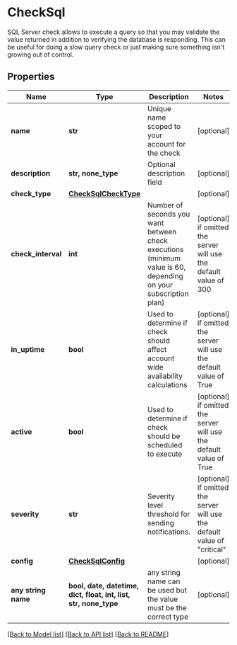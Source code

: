 # CheckSql

SQL Server check allows to execute a query so that you may validate the value returned in addition to verifying the database is responding.  This can be useful for doing a slow query check or just making sure something isn't growing out of control. 

## Properties
Name | Type | Description | Notes
------------ | ------------- | ------------- | -------------
**name** | **str** | Unique name scoped to your account for the check | [optional] 
**description** | **str, none_type** | Optional description field | [optional] 
**check_type** | [**CheckSqlCheckType**](CheckSqlCheckType.md) |  | [optional] 
**check_interval** | **int** | Number of seconds you want between check executions (minimum value is 60, depending on your subscription plan) | [optional]  if omitted the server will use the default value of 300
**in_uptime** | **bool** | Used to determine if check should affect account wide availability calculations | [optional]  if omitted the server will use the default value of True
**active** | **bool** | Used to determine if check should be scheduled to execute | [optional]  if omitted the server will use the default value of True
**severity** | **str** | Severity level threshold for sending notifications. | [optional]  if omitted the server will use the default value of "critical"
**config** | [**CheckSqlConfig**](CheckSqlConfig.md) |  | [optional] 
**any string name** | **bool, date, datetime, dict, float, int, list, str, none_type** | any string name can be used but the value must be the correct type | [optional]

[[Back to Model list]](../README.md#documentation-for-models) [[Back to API list]](../README.md#documentation-for-api-endpoints) [[Back to README]](../README.md)


